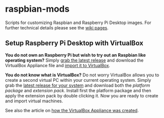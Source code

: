 # raspbian-mods
Scripts for customizing Raspbian and Raspberry Pi Desktop images. For further technical details
please see the [wiki pages](https://github.com/j54n1n/raspbian-mods/wiki).

## Setup Raspberry Pi Desktop with VirtualBox
**You do not own an Raspberry Pi but wish to try out an Raspbian like operating system?**
Simply [grab the latest release](https://github.com/j54n1n/raspbian-mods/releases)
and download the VirtualBox Appliance file and
[import it to VirtualBox](https://www.virtualbox.org/manual/UserManual.html#ovf).

**You do not know what is VirtualBox?**
Do not worry VirtualBox allows you to create a second virtual PC within your current
operating system. Simply grab the
[latest release for your system](https://www.virtualbox.org/wiki/Downloads) and download both
the *platform package* and *extension pack*. Install first the platform package and then apply
the extension pack by double clicking it. Now you are ready to create and import virtual
machines. 

See also the article on
[how the VirtualBox Appliance was created](https://github.com/j54n1n/raspbian-mods/wiki/VirtualBox-Appliance-Image-Creation).
